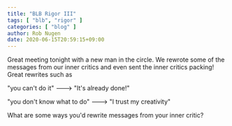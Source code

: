 ```yaml
---
title: "BLB Rigor III"
tags: [ "blb", "rigor" ]
categories: [ "blog" ]
author: Rob Nugen
date: 2020-06-15T20:59:15+09:00
---
```


Great meeting tonight with a new man in the circle.  We rewrote some
of the messages from our inner critics and even sent the inner critics
packing!  Great rewrites such as

"you can't do it" ---> "It's already done!"

"you don't know what to do" ---> "I trust my creativity"

What are some ways you'd rewrite messages from your inner critic?
